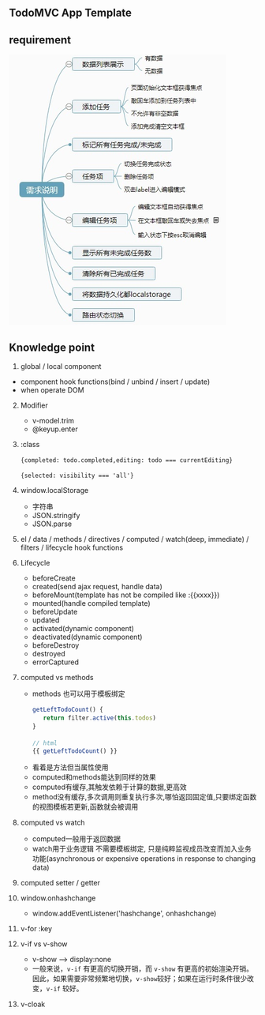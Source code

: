 ## TodoMVC App Template

## requirement

![](./images/requirement.png)

## Knowledge point

1.  global / local component
   - component hook functions(bind / unbind / insert / update)
   - when operate DOM
2. Modifier
   - v-model.trim
   - @keyup.enter
3. :class

   `{completed: todo.completed,editing: todo === currentEditing}`

   `{selected: visibility === 'all'}`

4. window.localStorage
   - 字符串
   - JSON.stringify
   - JSON.parse

5. el / data / methods / directives / computed / watch(deep, immediate) / filters / lifecycle hook functions

6. Lifecycle
   - beforeCreate
   - created(send ajax request, handle data)
   - beforeMount(template has not be compiled like :{{xxxx}})
   - mounted(handle compiled template)
   - beforeUpdate
   - updated
   - activated(dynamic component)
   - deactivated(dynamic component)
   - beforeDestroy
   - destroyed
   - errorCaptured

7. computed vs methods
   - methods 也可以用于模板绑定
     ```javascript
     getLeftTodoCount() {
     	return filter.active(this.todos)
     }

     // html
     {{ getLeftTodoCount() }}
     ```
   - 看着是方法但当属性使用
   - computed和methods能达到同样的效果
   - computed有缓存,其触发依赖于计算的数据,更高效
   - method没有缓存,多次调用则重复执行多次,哪怕返回固定值,只要绑定函数的视图模板若更新,函数就会被调用

8. computed vs watch
   - computed一般用于返回数据
   - watch用于业务逻辑 不需要模板绑定, 只是纯粹监视成员改变而加入业务功能(asynchronous or expensive operations in response to changing data)

9.  computed setter / getter

10. window.onhashchange
    - window.addEventListener('hashchange', onhashchange)

11. v-for  :key

12. v-if vs v-show
    - v-show --> display:none
    - 一般来说，`v-if` 有更高的切换开销，而 `v-show` 有更高的初始渲染开销。因此，如果需要非常频繁地切换，`v-show`较好；如果在运行时条件很少改变，`v-if` 较好。

13. v-cloak
